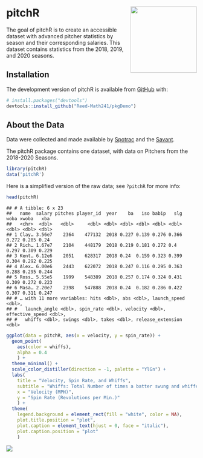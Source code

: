
<!-- README.md is generated from README.Rmd. Please edit that file -->

<!-- You'll still need to render `README.Rmd` regularly, to keep `README.md` up-to-date. `devtools::build_readme()` is handy for this.  -->

# pitchR <img src= "https://github.com/Reed-Math241/pkgGrpq/blob/master/figs/IMG_0175.png" align="right" width=175 />

<!-- badges: start -->

<!-- badges: end -->

The goal of pitchR is to create an accessible dataset with advanced
pitcher statistics by season and their corresponding salaries. This
dataset contains statistics from the 2018, 2019, and 2020 seasons.

## Installation

The development version of pitchR is available from
[GitHub](https://github.com/) with:

``` r
# install.packages("devtools")
devtools::install_github("Reed-Math241/pkgDemo")
```

## About the Data

Data were collected and made available by
[Spotrac](https://www.spotrac.com/mlb/payroll/) and the
[Savant](https://baseballsavant.mlb.com/statcast_search).

The pitchR package contains one dataset, with data on Pitchers from the
2018-2020 Seasons.

``` r
library(pitchR)
data('pitchR')
```

Here is a simplified version of the raw data; see `?pitchR` for more
info:

``` r
head(pitchR)
```

    ## # A tibble: 6 x 23
    ##   name  salary pitches player_id  year    ba   iso babip   slg  woba xwoba   xba
    ##   <chr>  <dbl>   <dbl>     <dbl> <dbl> <dbl> <dbl> <dbl> <dbl> <dbl> <dbl> <dbl>
    ## 1 Clay… 3.56e7    2364    477132  2018 0.227 0.139 0.276 0.366 0.272 0.285 0.24 
    ## 2 Rich… 1.67e7    2104    448179  2018 0.219 0.181 0.272 0.4   0.297 0.309 0.229
    ## 3 Kent… 6.12e6    2051    628317  2018 0.24  0.159 0.323 0.399 0.304 0.292 0.225
    ## 4 Alex… 6.00e6    2443    622072  2018 0.247 0.116 0.295 0.363 0.288 0.295 0.244
    ## 5 Ross… 5.55e5    1999    548389  2018 0.257 0.174 0.324 0.431 0.309 0.272 0.223
    ## 6 Masa… 2.20e7    2398    547888  2018 0.24  0.182 0.286 0.422 0.307 0.311 0.247
    ## # … with 11 more variables: hits <dbl>, abs <dbl>, launch_speed <dbl>,
    ## #   launch_angle <dbl>, spin_rate <dbl>, velocity <dbl>, effective_speed <dbl>,
    ## #   whiffs <dbl>, swings <dbl>, takes <dbl>, release_extension <dbl>

``` r
ggplot(data = pitchR, aes(x = velocity, y = spin_rate)) +
  geom_point(
    aes(color = whiffs),
    alpha = 0.4
    ) +
  theme_minimal() +
  scale_color_distiller(direction = -1, palette = "YlGn") +
  labs(
    title = "Velocity, Spin Rate, and Whiffs",
    subtitle = "Whiffs: Total Number of times a batter swung and whiffed on the player's pitch",
    x = "Velocity (MPH)",
    y = "Spin Rate (Revolutions per Min.)"
    ) +
  theme(
    legend.background = element_rect(fill = "white", color = NA),
    plot.title.position = "plot",
    plot.caption = element_text(hjust = 0, face = "italic"),
    plot.caption.position = "plot"
    )
```

![](README_files/figure-gfm/unnamed-chunk-4-1.png)<!-- -->

